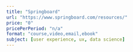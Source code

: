 ```yaml
---
title: "Springboard"
url: "https://www.springboard.com/resources/"
price: "0"
pricePerPeriod: "n/a"
format: "course,video,email,ebook"
subject: [user experience, ux, data science]
---
```

